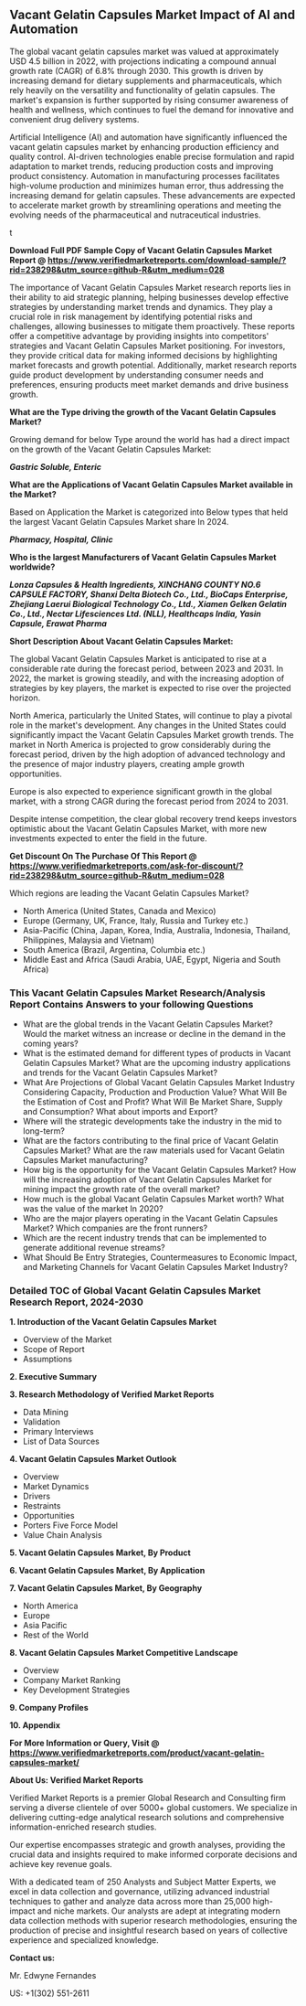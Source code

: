 <h2>Vacant Gelatin Capsules Market Impact of AI and Automation</h2><p>The global vacant gelatin capsules market was valued at approximately USD 4.5 billion in 2022, with projections indicating a compound annual growth rate (CAGR) of 6.8% through 2030. This growth is driven by increasing demand for dietary supplements and pharmaceuticals, which rely heavily on the versatility and functionality of gelatin capsules. The market's expansion is further supported by rising consumer awareness of health and wellness, which continues to fuel the demand for innovative and convenient drug delivery systems.</p><p>Artificial Intelligence (AI) and automation have significantly influenced the vacant gelatin capsules market by enhancing production efficiency and quality control. AI-driven technologies enable precise formulation and rapid adaptation to market trends, reducing production costs and improving product consistency. Automation in manufacturing processes facilitates high-volume production and minimizes human error, thus addressing the increasing demand for gelatin capsules. These advancements are expected to accelerate market growth by streamlining operations and meeting the evolving needs of the pharmaceutical and nutraceutical industries.</p>t</p><p id="" class=""><strong>Download Full PDF Sample Copy of Vacant Gelatin Capsules Market Report @ <a href="https://www.verifiedmarketreports.com/download-sample/?rid=238298&utm_source=github-R&utm_medium=028" target="_blank">https://www.verifiedmarketreports.com/download-sample/?rid=238298&utm_source=github-R&utm_medium=028</a></strong></p><p>The importance of&nbsp;Vacant Gelatin Capsules Market research reports lies in their ability to aid strategic planning, helping businesses develop effective strategies by understanding market trends and dynamics. They play a crucial role in risk management by identifying potential risks and challenges, allowing businesses to mitigate them proactively. These reports offer a competitive advantage by providing insights into competitors' strategies and Vacant Gelatin Capsules Market positioning. For investors, they provide critical data for making informed decisions by highlighting market forecasts and growth potential. Additionally, market research reports guide product development by understanding consumer needs and preferences, ensuring products meet market demands and drive business growth.</p><p><strong>What are the&nbsp;Type driving the growth of the Vacant Gelatin Capsules Market?</strong></p><p id="" class="">Growing demand for below Type around the world has had a direct impact on the growth of the Vacant Gelatin Capsules Market:</p><em><strong>Gastric Soluble, Enteric</strong></em></p><strong>What are the&nbsp;Applications&nbsp;of Vacant Gelatin Capsules Market available in the Market?</strong></p><p id="" class="">Based on Application the Market is categorized into Below types that held the largest Vacant Gelatin Capsules Market share In 2024.</p><em><strong>Pharmacy, Hospital, Clinic</strong></em></p><strong>Who is the largest Manufacturers of Vacant Gelatin Capsules Market worldwide?</strong></p><p><em><strong>Lonza Capsules & Health Ingredients, XINCHANG COUNTY NO.6 CAPSULE FACTORY, Shanxi Delta Biotech Co., Ltd., BioCaps Enterprise, Zhejiang Laerui Biological Technology Co., Ltd., Xiamen Gelken Gelatin Co., Ltd., Nectar Lifesciences Ltd. (NLL), Healthcaps India, Yasin Capsule, Erawat Pharma</strong></em></p><p id="" class=""><strong>Short Description About Vacant Gelatin Capsules Market:</strong></p><p>The global Vacant Gelatin Capsules Market is anticipated to rise at a considerable rate during the forecast period, between 2023 and 2031. In 2022, the market is growing steadily, and with the increasing adoption of strategies by key players, the market is expected to rise over the projected horizon.</p><p>North America, particularly the United States, will continue to play a pivotal role in the market's development. Any changes in the United States could significantly impact the Vacant Gelatin Capsules Market growth trends. The market in North America is projected to grow considerably during the forecast period, driven by the high adoption of advanced technology and the presence of major industry players, creating ample growth opportunities.</p><p>Europe is also expected to experience significant growth in the global market, with a strong CAGR during the forecast period from 2024 to 2031.</p><p>Despite intense competition, the clear global recovery trend keeps investors optimistic about the Vacant Gelatin Capsules Market, with more new investments expected to enter the field in the future.</p><p id="" class=""><strong>Get Discount On The Purchase Of This Report @ <a href="https://www.verifiedmarketreports.com/ask-for-discount/?rid=238298&utm_source=github-R&utm_medium=028" target="_blank">https://www.verifiedmarketreports.com/ask-for-discount/?rid=238298&utm_source=github-R&utm_medium=028</a></strong></p>Which regions are leading the Vacant Gelatin Capsules Market?</p><ul><li>North America (United States, Canada and Mexico)</li><li>Europe (Germany, UK, France, Italy, Russia and Turkey etc.)</li><li>Asia-Pacific (China, Japan, Korea, India, Australia, Indonesia, Thailand, Philippines, Malaysia and Vietnam)</li><li>South America (Brazil, Argentina, Columbia etc.)</li><li>Middle East and Africa (Saudi Arabia, UAE, Egypt, Nigeria and South Africa)</li></ul><h3 id="" class="">This Vacant Gelatin Capsules Market Research/Analysis Report Contains Answers to your following Questions</h3><ul><li>What are the global trends in the Vacant Gelatin Capsules Market? Would the market witness an increase or decline in the demand in the coming years?</li><li>What is the estimated demand for different types of products in Vacant Gelatin Capsules Market? What are the upcoming industry applications and trends for the Vacant Gelatin Capsules Market?</li><li>What Are Projections of Global Vacant Gelatin Capsules Market Industry Considering Capacity, Production and Production Value? What Will Be the Estimation of Cost and Profit? What Will Be Market Share, Supply and Consumption? What about imports and Export?</li><li>Where will the strategic developments take the industry in the mid to long-term?</li><li>What are the factors contributing to the final price of Vacant Gelatin Capsules Market? What are the raw materials used for Vacant Gelatin Capsules Market manufacturing?</li><li>How big is the opportunity for the Vacant Gelatin Capsules Market? How will the increasing adoption of Vacant Gelatin Capsules Market for mining impact the growth rate of the overall market?</li><li>How much is the global Vacant Gelatin Capsules Market worth? What was the value of the market In 2020?</li><li>Who are the major players operating in the Vacant Gelatin Capsules Market? Which companies are the front runners?</li><li>Which are the recent industry trends that can be implemented to generate additional revenue streams?</li><li>What Should Be Entry Strategies, Countermeasures to Economic Impact, and Marketing Channels for Vacant Gelatin Capsules Market Industry?</li></ul><h3 id="" class="">Detailed TOC of Global Vacant Gelatin Capsules Market Research Report, 2024-2030</h3><p id="" class=""><strong>1. Introduction of the Vacant Gelatin Capsules Market</strong></p><ul><li>Overview of the Market</li><li>Scope of Report</li><li>Assumptions</li></ul><p id="" class=""><strong>2. Executive Summary</strong></p><p id="" class=""><strong>3. Research Methodology of Verified Market Reports</strong></p><ul><li>Data Mining</li><li>Validation</li><li>Primary Interviews</li><li>List of Data Sources</li></ul><p id="" class=""><strong>4. Vacant Gelatin Capsules Market Outlook</strong></p><ul><li>Overview</li><li>Market Dynamics</li><li>Drivers</li><li>Restraints</li><li>Opportunities</li><li>Porters Five Force Model</li><li>Value Chain Analysis</li></ul><p id="" class=""><strong>5. Vacant Gelatin Capsules Market, By Product</strong></p><p id="" class=""><strong>6. Vacant Gelatin Capsules Market, By Application</strong></p><p id="" class=""><strong>7. Vacant Gelatin Capsules Market, By Geography</strong></p><ul><li>North America</li><li>Europe</li><li>Asia Pacific</li><li>Rest of the World</li></ul><p id="" class=""><strong>8. Vacant Gelatin Capsules Market Competitive Landscape</strong></p><ul><li>Overview</li><li>Company Market Ranking</li><li>Key Development Strategies</li></ul><p id="" class=""><strong>9. Company Profiles</strong></p><p id="" class=""><strong>10. Appendix</strong></p><p id="" class=""><strong>For More Information or Query, Visit @ <a href="https://www.verifiedmarketreports.com/product/vacant-gelatin-capsules-market/" target="_blank">https://www.verifiedmarketreports.com/product/vacant-gelatin-capsules-market/</a></strong></p><p id="" class=""><strong>About Us: Verified Market Reports</strong></p><p id="" class="">Verified Market Reports is a premier Global Research and Consulting firm serving a diverse clientele of over 5000+ global customers. We specialize in delivering cutting-edge analytical research solutions and comprehensive information-enriched research studies.</p><p id="" class="">Our expertise encompasses strategic and growth analyses, providing the crucial data and insights required to make informed corporate decisions and achieve key revenue goals.</p><p id="" class="">With a dedicated team of 250 Analysts and Subject Matter Experts, we excel in data collection and governance, utilizing advanced industrial techniques to gather and analyze data across more than 25,000 high-impact and niche markets. Our analysts are adept at integrating modern data collection methods with superior research methodologies, ensuring the production of precise and insightful research based on years of collective experience and specialized knowledge.</p><p id="" class=""><strong>Contact us:</strong></p><p id="" class="">Mr. Edwyne Fernandes</p><p id="" class="">US: +1(302) 551-2611</p>